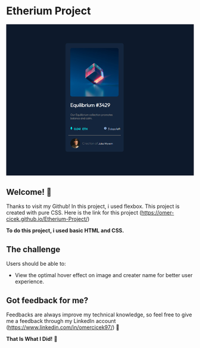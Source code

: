 # Etherium Project

![Design preview for the Etherium Card Project](EtheriumProject.png)

## Welcome! 👋

Thanks to visit my Github! In this project, i used flexbox. This project is created with pure CSS. Here is the link for this project (https://omer-cicek.github.io/Etherium-Project/)

**To do this project, i used basic HTML and CSS.**

## The challenge

Users should be able to:

- View the optimal hover effect on image and creater name for better user experience. 

## Got feedback for me?

Feedbacks are always improve my technical knowledge, so feel free to give me a feedback through my LinkedIn account (https://www.linkedin.com/in/omercicek97/) 🙌

**That Is What I Did!** 🚀
